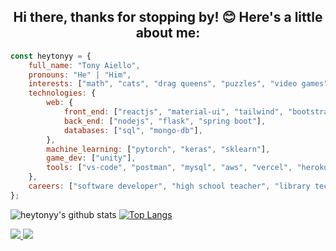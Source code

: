 <h2 align="center">Hi there, thanks for stopping by! 😊  Here's a little about me:</h2>

<!-- <img align='right' src="https://raw.githubusercontent.com/heytonyy/images/main/octocat-1672874301774.png" width="230"> -->

```javascript
const heytonyy = {
    full_name: "Tony Aiello",
    pronouns: "He" | "Him",
    interests: ["math", "cats", "drag queens", "puzzles", "video games", "metal music"],
    technologies: {
        web: {
            front_end: ["reactjs", "material-ui", "tailwind", "bootstrap"],
            back_end: ["nodejs", "flask", "spring boot"],
            databases: ["sql", "mongo-db"],
        }, 
        machine_learning: ["pytorch", "keras", "sklearn"],
        game_dev: ["unity"],
        tools: ["vs-code", "postman", "mysql", "aws", "vercel", "heroku", "docker", "kaggle", "google colab"],
    },
    careers: ["software developer", "high school teacher", "library technician"]
};
```

![heytonyy's github stats](https://github-readme-stats.vercel.app/api?username=heytonyy&show_icons=true&theme=transparent)
[![Top Langs](https://github-readme-stats.vercel.app/api/top-langs/?username=heytonyy&layout=compact)](https://github.com/anuraghazra/github-readme-stats)

<a href="https://github.com/heytonyy">
  <img src="https://img.shields.io/github/followers/heytonyy">
</a>
<a href="https://github.com/heytonyy">
   <img src="https://komarev.com/ghpvc/?username=heytonyy">
</a>
